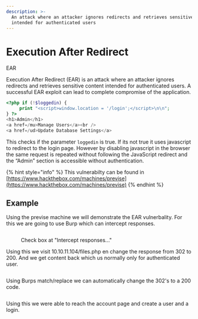 ```yaml
---
description: >-
  An attack where an attacker ignores redirects and retrieves sensitive content
  intended for authenticated users
---
```


# Execution After Redirect

EAR

Execution After Redirect (EAR) is an attack where an attacker ignores redirects and retrieves sensitive content intended for authenticated users. A successful EAR exploit can lead to complete compromise of the application.

```php
<?php if (!$loggedin) {
     print "<script>window.location = '/login';</script>\n\n"; 
} ?>
<h1>Admin</h1>
<a href=/mu>Manage Users</a><br />
<a href=/ud>Update Database Settings</a>
```

This checks if the parameter `loggedin` is true. If its not true it uses javascript to redirect to the login page. However by disabling javascript in the browser the same request is repeated without following the JavaScript redirect and the “Admin” section is accessible without authentication.

{% hint style="info" %}
This vulnerabilty can be found in [https://www.hackthebox.com/machines/previse](https://www.hackthebox.com/machines/previse)
{% endhint %}

## Example

Using the previse machine we will demonstrate the EAR vulnerbality. For this we are going to use Burp which can intercept responses.

<figure><img src="broken-reference" alt=""><figcaption><p>Check box at "Intercept responses..."</p></figcaption></figure>

Using this we visit 10.10.11.104/files.php en change the response from 302 to 200. And we get content back which us normally only for authenticated user.

<figure><img src="broken-reference" alt=""><figcaption></figcaption></figure>

Using Burps match/replace we can automatically change the 302's to a 200 code.

<figure><img src="broken-reference" alt=""><figcaption></figcaption></figure>

Using this we were able to reach the account page and create a user and a login.
